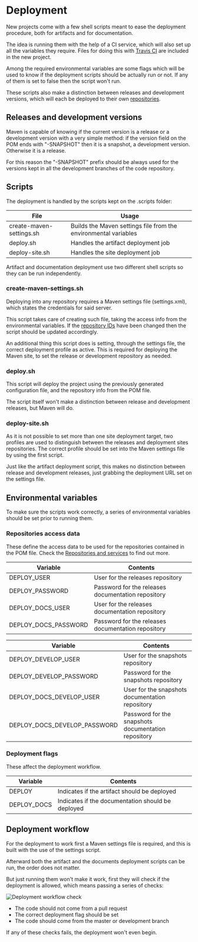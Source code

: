 # Deployment

New projects come with a few shell scripts meant to ease the deployment procedure, both for artifacts and for documentation.

The idea is running them with the help of a CI service, which will also set up all the variables they require. Files for doing this with [Travis CI][travis] are included in the new project.

Among the required environmental variables are some flags which will be used to know if the deployment scripts should be actually run or not. If any of them is set to false then the script won't run.

These scripts also make a distinction between releases and development versions, which will each be deployed to their own [repositories][repositories].

## Releases and development versions

Maven is capable of knowing if the current version is a release or a development version with a very simple method: if the version field on the POM ends with "-SNAPSHOT" then it is a snapshot, a development version. Otherwise it is a release.

For this reason the "-SNAPSHOT" prefix should be always used for the versions kept in all the development branches of the code repository.

## Scripts

The deployment is handled by the scripts kept on the .scripts folder:

|File|Usage|
|---|---|
|create-maven-settings.sh|Builds the Maven settings file from the environmental variables|
|deploy.sh|Handles the artifact deployment job|
|deploy-site.sh|Handles the site deployment job|

Artifact and documentation deployment use two different shell scripts so they can be run independently.

### create-maven-settings.sh

Deploying into any repository requires a Maven settings file (settings.xml), which states the credentials for said server.

This script takes care of creating such file, taking the access info from the environmental variables. If the [repository IDs][repository-ids] have been changed then the script should be updated accordingly.

An additional thing this script does is setting, through the settings file, the correct deployment profile as active. This is required for deploying the Maven site, to set the release or development repository as needed.

### deploy.sh

This script will deploy the project using the previously generated configuration file, and the repository info from the POM file.

The script itself won't make a distinction between release and development releases, but Maven will do.

### deploy-site.sh

As it is not possible to set more than one site deployment target, two profiles are used to distinguish between the releases and deployment sites repositories. The correct profile should be set into the Maven settings file by using the first script.

Just like the artifact deployment script, this makes no distinction between release and development releases, just grabbing the deployment URL set on the settings file.

## Environmental variables

To make sure the scripts work correctly, a series of environmental variables should be set prior to running them.

### Repositories access data

These define the access data to be used for the repositories contained in the POM file. Check the [Repositories and services][repositories] to find out more.

|Variable|Contents|
|---|---|
|DEPLOY\_USER|User for the releases repository|
|DEPLOY\_PASSWORD|Password for the releases documentation repository|
|DEPLOY\_DOCS\_USER|User for the releases documentation repository|
|DEPLOY\_DOCS\_PASSWORD|Password for the releases documentation repository|

|Variable|Contents|
|---|---|
|DEPLOY\_DEVELOP\_USER|User for the snapshots repository|
|DEPLOY\_DEVELOP\_PASSWORD|Password for the snapshots repository|
|DEPLOY\_DOCS\_DEVELOP\_USER|User for the snapshots documentation repository|
|DEPLOY\_DOCS\_DEVELOP\_PASSWORD|Password for the snapshots documentation repository|

### Deployment flags

These affect the deployment workflow.

|Variable|Contents|
|---|---|
|DEPLOY|Indicates if the artifact should be deployed|
|DEPLOY\_DOCS|Indicates if the documentation should be deployed|

## Deployment workflow

For the deployment to work first a Maven settings file is required, and this is built with the use of the settings script.

Afterward both the artifact and the documents deployment scripts can be run, the order does not matter.

But just running them won't make it work, first they will check if the deployment is allowed, which means passing a series of checks:

![Deployment workflow check][deployment-workflow-check]

- The code should not come from a pull request
- The correct deployment flag should be set
- The code should come from the master or development branch

If any of these checks fails, the deployment won't even begin.

[deployment-workflow-check]: ./images/deployment_check_workflow.png
[repositories]: ./repositories.html
[travis]: ./travis.html

[repositories]: ./repositories.html
[repository-ids]: ./repositories.html#Repository_IDs